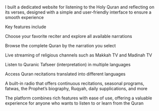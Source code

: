 I built a dedicated website for listening to the Holy Quran and reflecting on its verses, designed with a simple and user-friendly interface to ensure a smooth experience

Key features include

Choose your favorite reciter and explore all available narrations

Browse the complete Quran by the narration you select

Live streaming of religious channels such as Makkah TV and Madinah TV

Listen to Quranic Tafseer (interpretation) in multiple languages

Access Quran recitations translated into different languages

A built-in radio that offers continuous recitations, seasonal programs, fatwas, the Prophet’s biography, Ruqyah, daily supplications, and more

The platform combines rich features with ease of use, offering a valuable experience for anyone who wants to listen to or learn from the Quran
